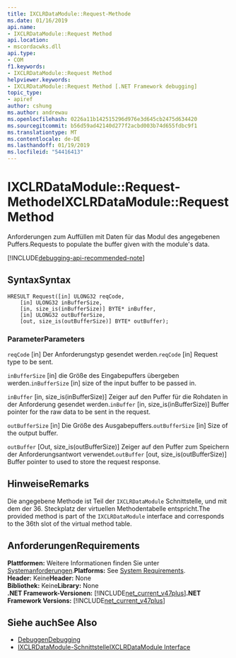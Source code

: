 ```yaml
---
title: IXCLRDataModule::Request-Methode
ms.date: 01/16/2019
api.name:
- IXCLRDataModule::Request Method
api.location:
- mscordacwks.dll
api.type:
- COM
f1.keywords:
- IXCLRDataModule::Request Method
helpviewer.keywords:
- IXCLRDataModule::Request Method [.NET Framework debugging]
topic_type:
- apiref
author: cshung
ms.author: andrewau
ms.openlocfilehash: 0226a11b142515296d976e3d645cb2475d634420
ms.sourcegitcommit: b56d59ad42140d277f2acbd003b74d655fdbc9f1
ms.translationtype: MT
ms.contentlocale: de-DE
ms.lasthandoff: 01/19/2019
ms.locfileid: "54416413"
---
```

# <a name="ixclrdatamodulerequest-method"></a><span data-ttu-id="9e9eb-102">IXCLRDataModule::Request-Methode</span><span class="sxs-lookup"><span data-stu-id="9e9eb-102">IXCLRDataModule::Request Method</span></span>

<span data-ttu-id="9e9eb-103">Anforderungen zum Auffüllen mit Daten für das Modul des angegebenen Puffers.</span><span class="sxs-lookup"><span data-stu-id="9e9eb-103">Requests to populate the buffer given with the module's data.</span></span>

[!INCLUDE[debugging-api-recommended-note](../../../../includes/debugging-api-recommended-note.md)]

## <a name="syntax"></a><span data-ttu-id="9e9eb-104">Syntax</span><span class="sxs-lookup"><span data-stu-id="9e9eb-104">Syntax</span></span>
```
HRESULT Request([in] ULONG32 reqCode,
    [in] ULONG32 inBufferSize,
    [in, size_is(inBufferSize)] BYTE* inBuffer,
    [in] ULONG32 outBufferSize,
    [out, size_is(outBufferSize)] BYTE* outBuffer);
```

### <a name="parameters"></a><span data-ttu-id="9e9eb-105">Parameter</span><span class="sxs-lookup"><span data-stu-id="9e9eb-105">Parameters</span></span>

<span data-ttu-id="9e9eb-106">`reqCode` [in] Der Anforderungstyp gesendet werden.</span><span class="sxs-lookup"><span data-stu-id="9e9eb-106">`reqCode` [in] Request type to be sent.</span></span>

<span data-ttu-id="9e9eb-107">`inBufferSize` [in] die Größe des Eingabepuffers übergeben werden.</span><span class="sxs-lookup"><span data-stu-id="9e9eb-107">`inBufferSize` [in] size of the input buffer to be passed in.</span></span>

<span data-ttu-id="9e9eb-108">`inBuffer` [in, size_is(inBufferSize)] Zeiger auf den Puffer für die Rohdaten in der Anforderung gesendet werden.</span><span class="sxs-lookup"><span data-stu-id="9e9eb-108">`inBuffer` [in, size_is(inBufferSize)] Buffer pointer for the raw data to be sent in the request.</span></span>

<span data-ttu-id="9e9eb-109">`outBufferSize` [in] Die Größe des Ausgabepuffers.</span><span class="sxs-lookup"><span data-stu-id="9e9eb-109">`outBufferSize` [in] Size of the output buffer.</span></span>

<span data-ttu-id="9e9eb-110">`outBuffer` [Out, size_is(outBufferSize)] Zeiger auf den Puffer zum Speichern der Anforderungsantwort verwendet.</span><span class="sxs-lookup"><span data-stu-id="9e9eb-110">`outBuffer` [out, size_is(outBufferSize)] Buffer pointer to used to store the request response.</span></span>

## <a name="remarks"></a><span data-ttu-id="9e9eb-111">Hinweise</span><span class="sxs-lookup"><span data-stu-id="9e9eb-111">Remarks</span></span>

<span data-ttu-id="9e9eb-112">Die angegebene Methode ist Teil der `IXCLRDataModule` Schnittstelle, und mit dem der 36. Steckplatz der virtuellen Methodentabelle entspricht.</span><span class="sxs-lookup"><span data-stu-id="9e9eb-112">The provided method is part of the `IXCLRDataModule` interface and corresponds to the 36th slot of the virtual method table.</span></span>

## <a name="requirements"></a><span data-ttu-id="9e9eb-113">Anforderungen</span><span class="sxs-lookup"><span data-stu-id="9e9eb-113">Requirements</span></span>

<span data-ttu-id="9e9eb-114">**Plattformen:** Weitere Informationen finden Sie unter [Systemanforderungen](../../../../docs/framework/get-started/system-requirements.md).</span><span class="sxs-lookup"><span data-stu-id="9e9eb-114">**Platforms:** See [System Requirements](../../../../docs/framework/get-started/system-requirements.md).</span></span>  
<span data-ttu-id="9e9eb-115">**Header:** Keine</span><span class="sxs-lookup"><span data-stu-id="9e9eb-115">**Header:** None</span></span>   
<span data-ttu-id="9e9eb-116">**Bibliothek:** Keine</span><span class="sxs-lookup"><span data-stu-id="9e9eb-116">**Library:** None</span></span>  
<span data-ttu-id="9e9eb-117">**.NET Framework-Versionen:** [!INCLUDE[net_current_v47plus](../../../../includes/net-current-v47plus.md)]</span><span class="sxs-lookup"><span data-stu-id="9e9eb-117">**.NET Framework Versions:** [!INCLUDE[net_current_v47plus](../../../../includes/net-current-v47plus.md)]</span></span>  

## <a name="see-also"></a><span data-ttu-id="9e9eb-118">Siehe auch</span><span class="sxs-lookup"><span data-stu-id="9e9eb-118">See Also</span></span>
- [<span data-ttu-id="9e9eb-119">Debuggen</span><span class="sxs-lookup"><span data-stu-id="9e9eb-119">Debugging</span></span>](../../../../docs/framework/unmanaged-api/debugging/index.md)
- [<span data-ttu-id="9e9eb-120">IXCLRDataModule-Schnittstelle</span><span class="sxs-lookup"><span data-stu-id="9e9eb-120">IXCLRDataModule Interface</span></span>](../../../../docs/framework/unmanaged-api/debugging/ixclrdatamodule-interface.md)

